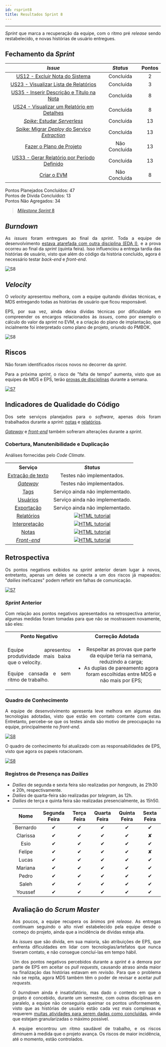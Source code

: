 ```yaml
---
id: rsprint8    
title: Resultados Sprint 8 
---
```


***    

<p align="justify">
<i>Sprint</i> que marca a recuperação da equipe, com o ritmo pré <i>release</i> sendo restabelecido, e novas histórias de usuário entregues.
</p>

## Fechamento da _Sprint_   

|     _Issue_      |     _Status_    |       Pontos       |
|:--------------:|:---------------:|:-------------:
|[US12 - Excluir Nota do Sistema](https://github.com/fga-eps-mds/2018.2-Kalkuli/issues/142) | Concluída | 2 |
|[US23 - Visualizar Lista de Relatórios](https://github.com/fga-eps-mds/2018.2-Kalkuli/issues/152) | Concluída |  3 | 
|[US35 - Inserir Descrição e Título na Nota](https://github.com/fga-eps-mds/2018.2-Kalkuli/issues/151) | Concluída |  8 |  
|[US24 - Visualizar um Relatório em Detalhes](https://github.com/fga-eps-mds/2018.2-Kalkuli/issues/153) | Concluída |  8 |  
|[_Spike_: Estudar _Serverless_](https://github.com/fga-eps-mds/2018.2-Kalkuli/issues/157) | Concluída |  13 | 
|[Spike: Migrar _Deploy_ do Serviço _Extraction_](https://github.com/fga-eps-mds/2018.2-Kalkuli/issues/155) |Concluída |  13 |  
|[Fazer o Plano de Projeto](https://github.com/fga-eps-mds/2018.2-Kalkuli/issues/156) |Não Concluída |  13 |   
|[US33 - Gerar Relatório por Período Definido](https://github.com/fga-eps-mds/2018.2-Kalkuli/issues/126) | Concluída | 13 |
|[Criar o EVM](https://github.com/fga-eps-mds/2018.2-Kalkuli/issues/124) |Não Concluída | 8 |  


Pontos Planejados Concluídos: 47    
Pontos de Dívida Concluídos: 13   
Pontos Não Agregados: 34  

> [_Milestone Sprint_ 8](https://github.com/fga-eps-mds/2018.2-Kalkuli/milestone/9?closed=1)

## _Burndown_    

<p align="justify">
As <i>issues</i> foram entregues ao final da <i>sprint</i>. Toda a equipe de desenvolvimento <a href="https://github.com/fga-eps-mds/2018.2-Kalkuli/issues/29#issuecomment-429435411" title="Quadro de Provas de Integrantes da Equipe (MDS)">estava atarefada com outra disciplina (EDA I)</a>, e a prova ocorreu ao final da <i>sprint</i> (quinta feira). Isso influenciou a entrega tardia das histórias de usuário, visto que além do código da história concluído, agora é necessário testar <i>back-end</i> e <i>front-end</i>.</p> 

![S8](assets/burndown-S8.png "Burndown Sprint 8")

## _Velocity_     
<p align="justify">
O <i>velocity</i> apresentou melhora, com a equipe quitando dívidas técnicas, e MDS entregando todas as histórias de usuário que ficou responsável. 
</p>   
<p align="justify">
EPS, por sua vez, ainda deixa dívidas técnicas por dificuldade em compreender os encargos relacionados às <i>issues</i>, como por exemplo o cálculo do valor da <i>sprint</i> no EVM, e a criação do plano de implantação, que incialmente foi interpretado como plano de projeto, oriundo do PMBOK.
</p> 

![S8](assets/velocity-S8.png "Burndown Sprint 8")

## Riscos    
<p align="justify">
Não foram identificados riscos novos no decorrer da <i>sprint</i>. 
</p>  
<p align="justify">
Para a próxima <i>sprint</i>, o risco de "falta de tempo" aumenta, visto que as equipes de MDS e EPS, terão <a href="https://github.com/fga-eps-mds/2018.2-Kalkuli/issues/29#issuecomment-431466883" title="Quadro de Provas de Integrantes da Equipe: Sprint #9">provas de disciplinas</a> durante a semana.
</p>



[![S7](assets/BurndowndeRiscos-S8.png "Clique para ver em detalhes")](https://docs.google.com/spreadsheets/d/1PYjMMXbWRgKwY5oZH5ekg4VbqTYYfdJImHmxCLH62xI/edit#gid=0) 

## Indicadores de Qualidade do Código   
<p align="justify">
Dos sete serviços planejados para o <i>software</i>, apenas dois foram trabalhados durante a <i>sprint</i>: <a href="https://github.com/Kalkuli/2018.2-Kalkuli_Receipts" title="Serviço de Apresentação de Notas">notas</a> e <a href="https://github.com/Kalkuli/2018.2-Kalkuli_Reports" title="Serviço de Geração de Relatórios">relatórios</a>.
</p>
<p align="justify">
<a href="https://github.com/Kalkuli/2018.2-Kalkuli_Gateway" title="API Gateway para o Kalkuli"><i>Gateway</i></a> e <a href="https://github.com/Kalkuli/2018.2-Kalkuli_Front-End" title="Front-end"><i>front-end</i></a> também sofreram alterações durante a <i>sprint</i>.
</p>  

### Cobertura, Manutenibilidade e Duplicação   
<p align="justify">
Análises fornecidas pelo <i>Code Climate</i>.
</p>  

<table>
  <tr align="center">
    <th>Serviço</th>
    <th><i>Status</i></th>
  </tr>
  <tr>
    <td><a href="https://github.com/Kalkuli/2018.2-Kalkuli_Extraction" title="Serviço de Extração de Texto de Notas Fiscais">Extração de texto</a></td>
    <td>
      Testes não implementados.
    </td>
  </tr>
  <tr>
    <tr>
    <td><a href="https://github.com/Kalkuli/2018.2-Kalkuli_Gateway" title="Camada de comunicação entre os microsserviços e o Front-End do sistema"><i>Gateway</i></a></td>
    <td>
      Testes não implementados.
    </td>
  </tr>
    <tr>
    <td><a href="https://github.com/Kalkuli/2018.2-Kalkuli_Tags" title="Serviço de Tageamento de Notas">Tags</a></td>
    <td>
    Serviço ainda não implementado.
    </td>
  </tr>
      <tr>
    <td><a href="https://github.com/Kalkuli/2018.2-Kalkuli_Users" title="Serviço de Gerenciamento de Usuários">Usuários</a></td>
    <td>
    Serviço ainda não implementado.
    </td>
  </tr>
    <tr>
    <td><a href="https://github.com/Kalkuli/2018.2-Kalkuli_Export" title="Serviço de Exportação de Relatórios">Exportação</a></td>
    <td>
    Serviço ainda não implementado.
    </td>
  </tr>
    <tr>
    <td><a href="https://github.com/Kalkuli/2018.2-Kalkuli_Reports" title="Serviço de Geração de Relatórios">Relatórios</a></td>
    <td>
    <a href="https://codeclimate.com/github/Kalkuli/2018.2-Kalkuli_Reports"><img src="assets/code/reports-s8.png" alt="HTML tutorial"></a>
    </td>
  </tr>
    <tr>
    <td><a href="https://github.com/Kalkuli/2018.2-Kalkuli_Interpretation" title="Serviço de Interpretação de Dados de Notas Fiscais">Interpretação</a></td>
    <td>
    <a href="https://codeclimate.com/github/Kalkuli/2018.2-Kalkuli_Interpretation"><img src="assets/code/interpretation-s8.png" alt="HTML tutorial"></a>
    </td>
  </tr>
    <tr>
    <td><a href="https://github.com/Kalkuli/2018.2-Kalkuli_Receipts" title="Serviço de Apresentação de Notas">Notas</a></td>
    <td>
    <a href="https://codeclimate.com/github/Kalkuli/2018.2-Kalkuli_Receipts"><img src="assets/code/receipts-s8.png" alt="HTML tutorial"></a>
    </td>
  </tr>
    <td><a href="https://github.com/Kalkuli/2018.2-Kalkuli_Front-End" title="Interface de comunicação com o usuário"><i>Front-end</i></a></td>
    <td>
      <a href="https://codeclimate.com/github/Kalkuli/2018.2-Kalkuli_Front-End"><img src="assets/code/front-end-s8.png" alt="HTML tutorial"></a>
    </td>
  </tr>
</table>


## Retrospectiva
<p align="justify">
Os pontos negativos exibidos na <i>sprint</i> anterior deram lugar à novos, entretanto, apenas um deles se conecta a um dos riscos já mapeados: "<i>dailies</i> ineficazes" podem refletir em falhas de comunicação.
</p>   

[![S7](assets/Retrospectiva-S8.png "Clique para ver em detalhes")](link)   

### _Sprint_ Anterior

<p align="justify">
Com relação aos pontos negativos apresentados na retrospectiva anterior, algumas medidas foram tomadas para que não se mostrassem novamente, são eles:

<style>
td {
    text-align: center; 
    vertical-align: middle;
}
</style>

<table>
  <tr align="center">
    <th>Ponto Negativo</th>
    <th>Correção Adotada</th>
  </tr>
  <tr>
    <td><p align="justify">Equipe apresentou produtividade mais baixa que o velocity.</p> <p align="justify">Equipe cansada e sem ritmo de trabalho.</p></td>
    <td>
      <ul>
      <li>Respeitar as provas que parte da equipe teria na semana, reduzindo a carga;</li>
      <li>As duplas de pareamento agora foram escolhidas entre MDS e não mais por EPS;</li>
      </ul>
    </td>
  </tr>
</table>
</p>


### Quadro de Conhecimento   

<p align="justify">
A equipe de desenvolvimento apresenta leve melhora em algumas das tecnologias adotadas, visto que estão em contato contante com estas. Entretanto, percebe-se que os testes ainda são motivo de preocupação na equipe, principalmente no <i>front-end</i>.
</p>

[![S8](assets/Conhecimento-S8.png "Clique para ver em detalhes")](https://docs.google.com/spreadsheets/d/19OGoemAfy_4nSFBbycD4kIoBFJwUjbXB7vxuQi8HLqY/edit#gid=1155946943)   

<p align="justify">
O quadro de conhecimento foi atualizado com as responsabilidades de EPS, visto que agora os papeis rotacionam.
</p>

[![S8](assets/Conhecimento-EPS-S8.png "Clique para ver em detalhes")](https://docs.google.com/spreadsheets/d/19OGoemAfy_4nSFBbycD4kIoBFJwUjbXB7vxuQi8HLqY/edit#gid=1155946943)


### Registros de Presença nas _Dailies_    

<p align="justify">
<ul>
<li><i>Dailies</i> de segunda e sexta feira são realizadas por <i>hangouts</i>, às 21h30 e 20h, respectivamente.</li>
<li><i>Dailies</i> de quarta-feira são realizadas por <i>telegram</i>, às 12h.</li>
<li><i>Dailies</i> de terça e quinta feira são realizadas presencialmente, às 15h50.</li>
</p>

| Nome    |Segunda Feira      | Terça Feira      | Quarta Feira     | Quinta Feira      | Sexta Feira      |     
|:-----:  |:-----------------:|:----------------:|:----------------:|:-----------------:|:----------------:|
|Bernardo |         ✔         |         ✔        |         ✔        |         ✔         |         ✔        |
|Clarissa |         ✔         |         ✔        |         ✔        |         ✔         |         ✘        |
|Esio     |         ✔         |         ✔        |         ✔        |         ✔         |         ✔        |
|Felipe   |         ✔         |         ✔        |         ✔        |         ✔         |         ✘        |
|Lucas    |         ✔         |         ✔        |         ✔        |         ✔         |         ✔        |
|Mariana  |         ✔         |         ✔        |         ✔        |         ✔         |         ✔        |
|Pedro    |         ✔         |         ✔        |         ✔        |         ✔         |         ✔        |
|Saleh    |         ✔         |         ✔        |         ✔        |         ✔         |         ✔        |
|Youssef  |         ✔         |         ✔        |         ✔        |         ✔         |         ✔        |      


## Avaliação do _Scrum Master_  

<p align="justify">
Aos poucos, a equipe recupera os ânimos pré <i>release</i>. As entregas continuam seguindo o alto nível estabelecido pela equipe desde o começo do projeto, ainda que a incidência de dívidas esteja alta. 
</p>

<p align="justify">
As <i>issues</i> que são dívida, em sua maioria, são atribuições de EPS, que enfrenta dificuldades em lidar com tecnologias/artefatos que nunca tiveram contato, e não consegue concluí-las em tempo hábil.
</p>

<p align="justify">
Um dos pontos negativos percebidos durante a <i>sprint</i> é a demora por parte de EPS em aceitar os <i>pull requests</i>, causando atraso ainda maior na finalização das histórias estavam em <i>revisão</i>. Para que o problema não se repita, agora MDS também têm o poder de revisar e aceitar <i>pull requests</i>.
</p>

<p align="justify">
O <i>burndown</i> ainda é insatisfatório, mas dado o contexto em que o projeto é concebido, durante um semestre, com outras disciplinas em paralelo, a equipe não conseguiria queimar os pontos uniformemente, visto que as histórias de usuário estão cada vez mais complexas e requerem <a href="https://fga-eps-mds.github.io/2018.2-Kalkuli/docs/defpronto#release-ii" title="Definição de Pronto, Release II">muitas atividades para serem dadas como concluídas</a>, ainda que estejam granularizadas o máximo possível.
</p>  

<p align="justify">
A equipe encontrou um ritmo saudável de trabalho, e os riscos diminuem à medida que o projeto avança. Os riscos de maior incidência, até o momento, estão controlados.
</p>
